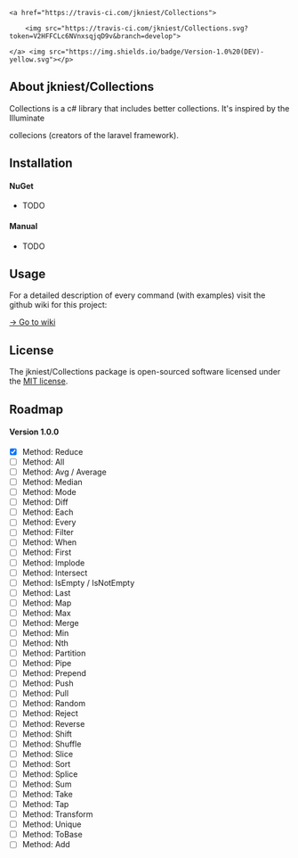 <p align="center">

    <a href="https://travis-ci.com/jkniest/Collections">

        <img src="https://travis-ci.com/jkniest/Collections.svg?token=V2HFFCLc6NVnxsqjqD9v&branch=develop">

    </a> <img src="https://img.shields.io/badge/Version-1.0%20(DEV)-yellow.svg"></p>





## About jkniest/Collections



Collections is a c# library that includes better collections. It's inspired by the Illuminate 

collecions (creators of the laravel framework).



## Installation



#### NuGet

- TODO



#### Manual

- TODO





## Usage



For a detailed description of every command (with examples) visit the github wiki for this project:

[-> Go to wiki](https://github.com/jkniest/Collections/wiki)





## License

The jkniest/Collections package is open-sourced software licensed under the [MIT license](https://opensource.org/licenses/MIT).





## Roadmap

#### Version 1.0.0

 - [x] Method: Reduce
 - [ ] Method: All
 - [ ] Method: Avg / Average
 - [ ] Method: Median
 - [ ] Method: Mode
 - [ ] Method: Diff
 - [ ] Method: Each
 - [ ] Method: Every
 - [ ] Method: Filter
 - [ ] Method: When
 - [ ] Method: First
 - [ ] Method: Implode
 - [ ] Method: Intersect
 - [ ] Method: IsEmpty / IsNotEmpty
 - [ ] Method: Last
 - [ ] Method: Map
 - [ ] Method: Max
 - [ ] Method: Merge
 - [ ] Method: Min
 - [ ] Method: Nth
 - [ ] Method: Partition
 - [ ] Method: Pipe
 - [ ] Method: Prepend
 - [ ] Method: Push
 - [ ] Method: Pull
 - [ ] Method: Random
 - [ ] Method: Reject
 - [ ] Method: Reverse
 - [ ] Method: Shift
 - [ ] Method: Shuffle
 - [ ] Method: Slice
 - [ ] Method: Sort
 - [ ] Method: Splice
 - [ ] Method: Sum
 - [ ] Method: Take
 - [ ] Method: Tap
 - [ ] Method: Transform
 - [ ] Method: Unique
 - [ ] Method: ToBase
 - [ ] Method: Add